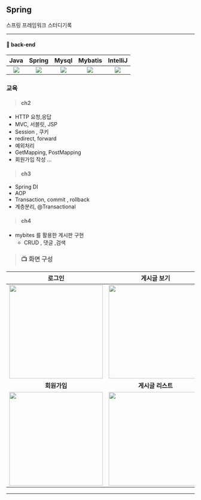 
## Spring
스프링 프레임워크  스터디기록

---

#### :blue_book: back-end
  
  
| Java | Spring |  Mysql   |  Mybatis   |   IntelliJ    |
| :--------: | :--------: | :------: | :-----: | :-----: 
|   <img src="https://img.shields.io/badge/JAVA-007396?style=flate&logo=Java&logoColor=white">    |     <img src="https://img.shields.io/badge/Spring-6DB33F?style=flat&logo=Spring&logoColor=white">  | <img src="https://img.shields.io/badge/MySQL-4479A1?style=flat&logo=MySQL&logoColor=white">  | <img src="https://img.shields.io/badge/-mybatis-red"> |   <img src="https://img.shields.io/badge/InteliJ-232F3E?style=flat&logo=IntelliJ IDEA&logoColor=white">    |

 


### 교육


> #### ch2 
* HTTP 요청,응답
* MVC, 서블릿, JSP
* Session , 쿠키
* redirect, forward
* 예외처리
* GetMapping, PostMapping 
* 회원가입 작성 ...
> #### ch3 
* Spring DI
* AOP
* Transaction, commit , rollback
* 계층분리, @Transactional
> #### ch4 
* mybites 를 활용한 게시판 구현
  * CRUD , 댓글 ,검색 


> ### 📺 화면 구성 
| **로그인**  |  **게시글 보기**   |
| :-------------------------------------------: | :------------: |
|  <img width="250" src="https://user-images.githubusercontent.com/119803774/227369325-99b6eff5-002d-4119-b18f-9afd81e209dd.png"/> |  <img width="250" src="https://user-images.githubusercontent.com/119803774/227369333-2b3f8cb2-b45c-4bc9-8e2a-5600fba3430c.png"/>|  
| **회원가입**   |  **게시글 리스트**   |  
| <img width="250" src="https://user-images.githubusercontent.com/119803774/227369338-50ab8fe2-2277-4f5f-ac32-08b07e26ca17.png"/>   |  <img width="250" src="https://user-images.githubusercontent.com/119803774/227369341-979e8676-5223-4b13-8bc6-5f12e9d7b284.png"/>     |


---

